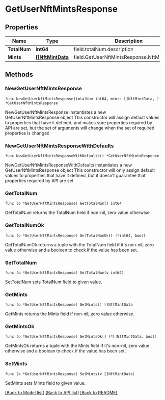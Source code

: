# GetUserNftMintsResponse

## Properties

Name | Type | Description | Notes
------------ | ------------- | ------------- | -------------
**TotalNum** | **int64** | field.totalNum.description | 
**Mints** | [**[]NftMintData**](NftMintData.md) | field.GetUserNftMintsResponse.NftMintDataList | 

## Methods

### NewGetUserNftMintsResponse

`func NewGetUserNftMintsResponse(totalNum int64, mints []NftMintData, ) *GetUserNftMintsResponse`

NewGetUserNftMintsResponse instantiates a new GetUserNftMintsResponse object
This constructor will assign default values to properties that have it defined,
and makes sure properties required by API are set, but the set of arguments
will change when the set of required properties is changed

### NewGetUserNftMintsResponseWithDefaults

`func NewGetUserNftMintsResponseWithDefaults() *GetUserNftMintsResponse`

NewGetUserNftMintsResponseWithDefaults instantiates a new GetUserNftMintsResponse object
This constructor will only assign default values to properties that have it defined,
but it doesn't guarantee that properties required by API are set

### GetTotalNum

`func (o *GetUserNftMintsResponse) GetTotalNum() int64`

GetTotalNum returns the TotalNum field if non-nil, zero value otherwise.

### GetTotalNumOk

`func (o *GetUserNftMintsResponse) GetTotalNumOk() (*int64, bool)`

GetTotalNumOk returns a tuple with the TotalNum field if it's non-nil, zero value otherwise
and a boolean to check if the value has been set.

### SetTotalNum

`func (o *GetUserNftMintsResponse) SetTotalNum(v int64)`

SetTotalNum sets TotalNum field to given value.


### GetMints

`func (o *GetUserNftMintsResponse) GetMints() []NftMintData`

GetMints returns the Mints field if non-nil, zero value otherwise.

### GetMintsOk

`func (o *GetUserNftMintsResponse) GetMintsOk() (*[]NftMintData, bool)`

GetMintsOk returns a tuple with the Mints field if it's non-nil, zero value otherwise
and a boolean to check if the value has been set.

### SetMints

`func (o *GetUserNftMintsResponse) SetMints(v []NftMintData)`

SetMints sets Mints field to given value.



[[Back to Model list]](../README.md#documentation-for-models) [[Back to API list]](../README.md#documentation-for-api-endpoints) [[Back to README]](../README.md)


